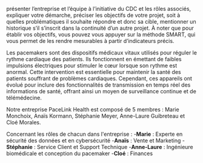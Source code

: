présenter l’entreprise et l’équipe à l’initiative du CDC et les rôles associés,
expliquer votre démarche,
préciser les objectifs de votre projet, soit à quelles problématiques il souhaite répondre et donc sa cible,
mentionner un historique s’il s’inscrit dans la continuité d’un autre projet.
À noter que pour établir vos objectifs, vous pouvez vous appuyer sur la méthode SMART, qui vous permet de les rendre mesurables à partir d’indicateurs précis.




Les pacemakers sont des dispositifs médicaux vitaux utilisés pour réguler le rythme cardiaque des patients. Ils fonctionnent en émettant de faibles impulsions électriques pour stimuler le cœur lorsque son 
rythme est anormal. Cette intervention est essentielle pour maintenir la santé des patients souffrant de problèmes cardiaques. Cependant, ces appareils ont évolué pour inclure des fonctionnalités de 
transmission en temps réel des informations de santé, offrant ainsi un moyen de surveillance continue et de télémédecine.


Notre entreprise PaceLink Health est composé de 5 membres : Marie Monchoix, Anaïs Kormann, Stéphanie Meyer, Anne-Laure Guibreteau et Cloé Morales.


Concernant les rôles de chacun dans l'entreprise : 
-**Marie** : Experte en sécurité des données et en cybersécurité 
-**Anaïs** : Vente et Marketing
-**Stéphanie** : Service Client et Support Technique
-**Anne-Laure** : Ingénieure biomédicale et conception du pacemaker
-**Cloé** : Finances

